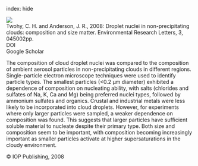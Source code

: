 index: hide

<div class="Citation">
    <div class="Citation-thumb CitationThumb-linked"  data-href="https://doi.org/10.1088/1748-9326/3/4/045002">
      <img src="https://static.claimspace.cloud/climate-study-static/refs/thumbs/7/Twohy_and_Anderson_2008-thumb.png" />
    </div>

  <div class="Citation-body">
    <div class="Citation-text">Twohy, C. H. and Anderson, J. R., 2008: Droplet nuclei in non-precipitating clouds: composition and size matter. <span class="Article-journal">Environmental Research Letters, </span><span class="Article-volume">3, </span>045002pp.</div>
    <div class="Citation-links">
      <div class="CitationLink" data-href="https://doi.org/10.1088/1748-9326/3/4/045002">
        <div class="CitationLink-icon CitationLink-Doi"></div>
        <div class="CitationLink-text">DOI</div>
      </div>
      <div class="CitationLink" data-href="https://scholar.google.com/scholar?q=10.1088/1748-9326/3/4/045002">
        <div class="CitationLink-icon CitationLink-Scholar"></div>
        <div class="CitationLink-text">Google Scholar</div>
      </div>
    </div>
  </div>
</div>

The composition of cloud droplet nuclei was compared to the composition of ambient aerosol particles in non-precipitating clouds in different regions. Single-particle electron microscope techniques were used to identify particle types. The smallest particles (<0.2 µm diameter) exhibited a dependence of composition on nucleating ability, with salts (chlorides and sulfates of Na, K, Ca and Mg) being preferred nuclei types, followed by ammonium sulfates and organics. Crustal and industrial metals were less likely to be incorporated into cloud droplets. However, for experiments where only larger particles were sampled, a weaker dependence on composition was found. This suggests that larger particles have sufficient soluble material to nucleate despite their primary type. Both size and composition seem to be important, with composition becoming increasingly important as smaller particles activate at higher supersaturations in the cloudy environment.

<div class="Citation-copy">
&copy; IOP Publishing, 2008
</div>